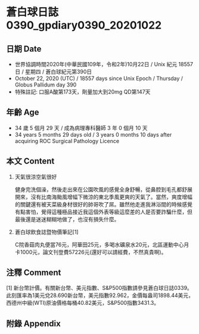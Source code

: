 [_metadata_:encoding]: - "utf-8"
[_metadata_:language]: - "zh-Hant-TW"
[_metadata_:fileformat]: - "markdown"
[_metadata_:MIME_type]: - "text/plain"
[_metadata_:markdown_version]: - "commonmark version 0.29"
[_metadata_:markdown_spec]: - "https://spec.commonmark.org/0.29/"

# 蒼白球日誌0390_gpdiary0390_20201022 #

## 日期 Date ##

* 世界協調時間2020年(中華民國109年，令和2年)10月22日 / Unix 紀元 18557 日 / 星期四 / 蒼白球紀元第390日
* October 22, 2020 (UTC) / 18557 days since Unix Epoch / Thursday / Globus Pallidum day 390
* 特殊註記: 口服A酸第173天，劑量加大到20mg QD第147天

## 年齡 Age ##

* 34 歲 5 個月 29 天 / 成為病理專科醫師 3 年 0 個月 10 天
* 34 years 5 months 29 days old / 3 years 0 months 10 days after acquiring ROC Surgical Pathology Licence

## 本文 Content ##

1. 天氣很涼空氣很好

    健身完洗個澡，然後走出來在公園吹風的感覺全身舒暢，從鼻腔到毛孔都舒展開來，沒有比南海颱風增幅下微涼的東北季風更爽的天氣了。當然，爽度增幅的關鍵還有被天菜級身材很好的帥哥吹了屌。雖然他走進我淋浴間的時候感覺有點害怕，覺得這種極品接近我這個外表等級這麼差的人是否要詐騙什麼，但最後還是迷迷糊糊地做了，也沒有損失什麼。

2. 蒼白球飲食誌暨物價筆記[1]

    C院香菇肉丸便當76元，阿華田25元，多喝水礦泉水20元，北區運動中心月卡1000元，論文刊登費57226元(還好可以請經費，不然真貴啊)。

## 注釋 Comment ##

[1] 新台幣計價。有關新台幣、美元指數、S&P500指數請參見蒼白球日誌0339。此刻匯率為1美元兌28.690新台幣，美元指數92.962，金價每盎司1898.44美元，西德州中級(WTI)原油價格每桶40.82美元，S&P500指數3431.3。

## 附錄 Appendix ##

